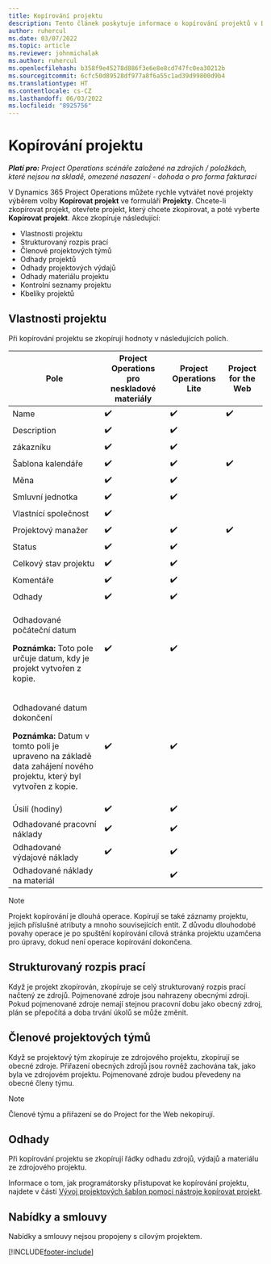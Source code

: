 ```yaml
---
title: Kopírování projektu
description: Tento článek poskytuje informace o kopírování projektů v Dynamics 365 Project Operations.
author: ruhercul
ms.date: 03/07/2022
ms.topic: article
ms.reviewer: johnmichalak
ms.author: ruhercul
ms.openlocfilehash: b358f9e45278d886f3e6e8e8cd747fc0ea30212b
ms.sourcegitcommit: 6cfc50d89528df977a8f6a55c1ad39d99800d9b4
ms.translationtype: HT
ms.contentlocale: cs-CZ
ms.lasthandoff: 06/03/2022
ms.locfileid: "8925756"
---
```

# <a name="copy-a-project"></a>Kopírování projektu

_**Platí pro:** Project Operations scénáře založené na zdrojích / položkách, které nejsou na skladě, omezené nasazení - dohoda o pro forma fakturaci_

V Dynamics 365 Project Operations můžete rychle vytvářet nové projekty výběrem volby **Kopírovat projekt** ve formuláři **Projekty**. Chcete-li zkopírovat projekt, otevřete projekt, který chcete zkopírovat, a poté vyberte **Kopírovat projekt**. Akce zkopíruje následující:

- Vlastnosti projektu 
- Strukturovaný rozpis prací
- Členové projektových týmů
- Odhady projektů
- Odhady projektových výdajů
- Odhady materiálu projektu
- Kontrolní seznamy projektu
- Kbelíky projektů

## <a name="project-properties"></a>Vlastnosti projektu

Při kopírování projektu se zkopírují hodnoty v následujících polích.

| Pole | Project Operations pro neskladové materiály | Project Operations Lite | Project for the Web |
|-------|------------------------------------------|-------------------------|---------------------|
| Name | :heavy_check_mark: | :heavy_check_mark: | :heavy_check_mark: |
| Description | :heavy_check_mark: | :heavy_check_mark: | |
| zákazníku | :heavy_check_mark: | :heavy_check_mark: | |
| Šablona kalendáře | :heavy_check_mark: | :heavy_check_mark: | :heavy_check_mark: |
| Měna | :heavy_check_mark: | :heavy_check_mark: | |
| Smluvní jednotka | :heavy_check_mark: | :heavy_check_mark: | |
| Vlastnící společnost | :heavy_check_mark: | | |
| Projektový manažer | :heavy_check_mark: | :heavy_check_mark: | :heavy_check_mark: |
| Status | :heavy_check_mark: | :heavy_check_mark: | |
| Celkový stav projektu | :heavy_check_mark: | :heavy_check_mark: | |
| Komentáře | :heavy_check_mark: | :heavy_check_mark: | |
| Odhady | :heavy_check_mark: | :heavy_check_mark: | |
| <p>Odhadované počáteční datum</p><p><strong>Poznámka:</strong> Toto pole určuje datum, kdy je projekt vytvořen z kopie. | :heavy_check_mark: | :heavy_check_mark: | |
| <p>Odhadované datum dokončení</p><p><strong>Poznámka:</strong> Datum v tomto poli je upraveno na základě data zahájení nového projektu, který byl vytvořen z kopie.</p> | :heavy_check_mark: | :heavy_check_mark: | |
| Úsilí (hodiny) | :heavy_check_mark: | :heavy_check_mark: | |
| Odhadované pracovní náklady | :heavy_check_mark: | :heavy_check_mark: | |
| Odhadované výdajové náklady | :heavy_check_mark: | :heavy_check_mark: | |
| Odhadované náklady na materiál | | :heavy_check_mark: | |

> [!NOTE]
> Projekt kopírování je dlouhá operace. Kopírují se také záznamy projektu, jejich příslušné atributy a mnoho souvisejících entit. Z důvodu dlouhodobé povahy operace je po spuštění kopírování cílová stránka projektu uzamčena pro úpravy, dokud není operace kopírování dokončena.

## <a name="work-breakdown-structure"></a>Strukturovaný rozpis prací

Když je projekt zkopírován, zkopíruje se celý strukturovaný rozpis prací načtený ze zdrojů. Pojmenované zdroje jsou nahrazeny obecnými zdroji. Pokud pojmenované zdroje nemají stejnou pracovní dobu jako obecný zdroj, plán se přepočítá a doba trvání úkolů se může změnit.

## <a name="project-team-members"></a>Členové projektových týmů

Když se projektový tým zkopíruje ze zdrojového projektu, zkopírují se obecné zdroje. Přiřazení obecných zdrojů jsou rovněž zachována tak, jako byla ve zdrojovém projektu. Pojmenované zdroje budou převedeny na obecné členy týmu.

> [!NOTE]
> Členové týmu a přiřazení se do Project for the Web nekopírují.

## <a name="estimates"></a>Odhady

Při kopírování projektu se zkopírují řádky odhadu zdrojů, výdajů a materiálu ze zdrojového projektu. 

Informace o tom, jak programátorsky přistupovat ke kopírování projektu, najdete v části [Vývoj projektových šablon pomocí nástroje kopírovat projekt](dev-copy-project.md).

## <a name="quotes-and-contracts"></a>Nabídky a smlouvy

Nabídky a smlouvy nejsou propojeny s cílovým projektem.

[!INCLUDE[footer-include](../includes/footer-banner.md)]
